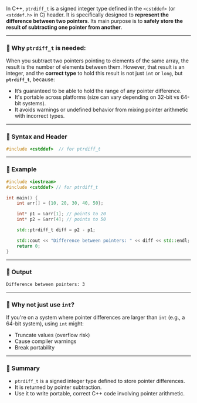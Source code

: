 In C++, `ptrdiff_t` is a signed integer type defined in the `<cstddef>` (or `<stddef.h>` in C) header. It is specifically designed to **represent the difference between two pointers**. Its main purpose is to **safely store the result of subtracting one pointer from another**.

---

### 🔹 Why `ptrdiff_t` is needed:

When you subtract two pointers pointing to elements of the same array, the result is the number of elements between them. However, that result is an integer, and the **correct type** to hold this result is not just `int` or `long`, but **`ptrdiff_t`**, because:

- It’s guaranteed to be able to hold the range of any pointer difference.
- It's portable across platforms (size can vary depending on 32-bit vs 64-bit systems).
- It avoids warnings or undefined behavior from mixing pointer arithmetic with incorrect types.

---

### 🔹 Syntax and Header

```cpp
#include <cstddef>  // for ptrdiff_t
```

---

### 🔹 Example

```cpp
#include <iostream>
#include <cstddef> // for ptrdiff_t

int main() {
    int arr[] = {10, 20, 30, 40, 50};

    int* p1 = &arr[1]; // points to 20
    int* p2 = &arr[4]; // points to 50

    std::ptrdiff_t diff = p2 - p1;

    std::cout << "Difference between pointers: " << diff << std::endl;
    return 0;
}
```

---

### 🔹 Output

```
Difference between pointers: 3
```

---

### 🔹 Why not just use `int`?

If you're on a system where pointer differences are larger than `int` (e.g., a 64-bit system), using `int` might:

- Truncate values (overflow risk)
- Cause compiler warnings
- Break portability

---

### 🔹 Summary

- `ptrdiff_t` is a signed integer type defined to store pointer differences.
- It is returned by pointer subtraction.
- Use it to write portable, correct C++ code involving pointer arithmetic.
